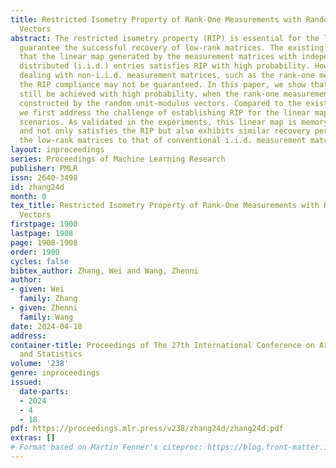 ```yaml
---
title: Restricted Isometry Property of Rank-One Measurements with Random Unit-Modulus
  Vectors
abstract: The restricted isometry property (RIP) is essential for the linear map to
  guarantee the successful recovery of low-rank matrices. The existing works show
  that the linear map generated by the measurement matrices with independent and identically
  distributed (i.i.d.) entries satisfies RIP with high probability. However, when
  dealing with non-i.i.d. measurement matrices, such as the rank-one measurements,
  the RIP compliance may not be guaranteed. In this paper, we show that the RIP can
  still be achieved with high probability, when the rank-one measurement matrix is
  constructed by the random unit-modulus vectors. Compared to the existing works,
  we first address the challenge of establishing RIP for the linear map in non-i.i.d.
  scenarios. As validated in the experiments, this linear map is memory-efficient,
  and not only satisfies the RIP but also exhibits similar recovery performance of
  the low-rank matrices to that of conventional i.i.d. measurement matrices.
layout: inproceedings
series: Proceedings of Machine Learning Research
publisher: PMLR
issn: 2640-3498
id: zhang24d
month: 0
tex_title: Restricted Isometry Property of Rank-One Measurements with Random Unit-Modulus
  Vectors
firstpage: 1900
lastpage: 1908
page: 1900-1908
order: 1900
cycles: false
bibtex_author: Zhang, Wei and Wang, Zhenni
author:
- given: Wei
  family: Zhang
- given: Zhenni
  family: Wang
date: 2024-04-18
address:
container-title: Proceedings of The 27th International Conference on Artificial Intelligence
  and Statistics
volume: '238'
genre: inproceedings
issued:
  date-parts:
  - 2024
  - 4
  - 18
pdf: https://proceedings.mlr.press/v238/zhang24d/zhang24d.pdf
extras: []
# Format based on Martin Fenner's citeproc: https://blog.front-matter.io/posts/citeproc-yaml-for-bibliographies/
---
```

